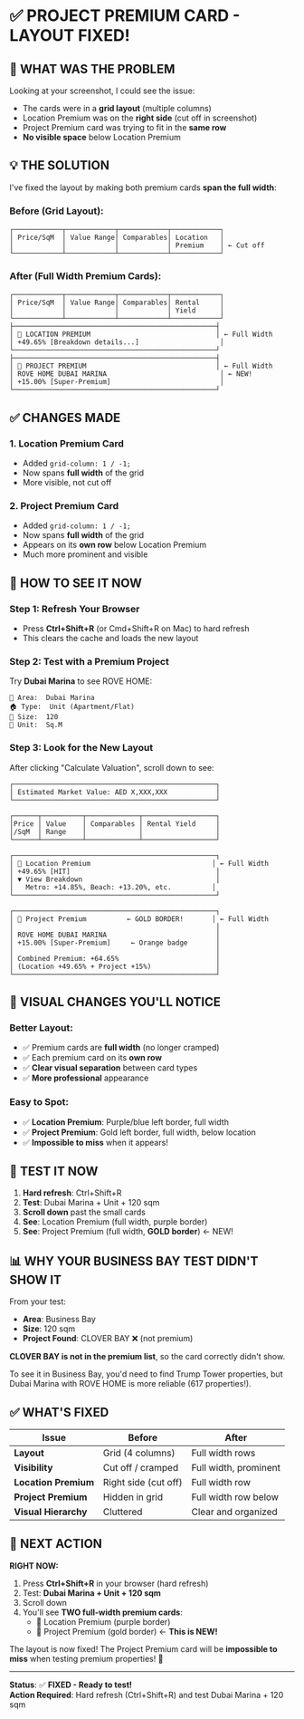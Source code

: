 # ✅ PROJECT PREMIUM CARD - LAYOUT FIXED!

## 🔧 WHAT WAS THE PROBLEM

Looking at your screenshot, I could see the issue:
- The cards were in a **grid layout** (multiple columns)
- Location Premium was on the **right side** (cut off in screenshot)
- Project Premium card was trying to fit in the **same row**
- **No visible space** below Location Premium

## 💡 THE SOLUTION

I've fixed the layout by making both premium cards **span the full width**:

### **Before (Grid Layout):**
```
┌────────────┬────────────┬────────────┬────────────┐
│ Price/SqM  │ Value Range│ Comparables│ Location   │
│            │            │            │ Premium    │ ← Cut off
└────────────┴────────────┴────────────┴────────────┘
```

### **After (Full Width Premium Cards):**
```
┌────────────┬────────────┬────────────┬────────────┐
│ Price/SqM  │ Value Range│ Comparables│ Rental     │
│            │            │            │ Yield      │
└────────────┴────────────┴────────────┴────────────┘
├──────────────────────────────────────────────────┤
│ 📍 LOCATION PREMIUM                               │ ← Full Width
│ +49.65% [Breakdown details...]                    │
└──────────────────────────────────────────────────┘
├──────────────────────────────────────────────────┤
│ 🏢 PROJECT PREMIUM                                │ ← Full Width
│ ROVE HOME DUBAI MARINA                            │ ← NEW!
│ +15.00% [Super-Premium]                           │
└──────────────────────────────────────────────────┘
```

## ✅ CHANGES MADE

### **1. Location Premium Card**
- Added `grid-column: 1 / -1;` 
- Now spans **full width** of the grid
- More visible, not cut off

### **2. Project Premium Card**
- Added `grid-column: 1 / -1;`
- Now spans **full width** of the grid
- Appears on its **own row** below Location Premium
- Much more prominent and visible

## 🎯 HOW TO SEE IT NOW

### **Step 1: Refresh Your Browser**
- Press **Ctrl+Shift+R** (or Cmd+Shift+R on Mac) to hard refresh
- This clears the cache and loads the new layout

### **Step 2: Test with a Premium Project**

Try **Dubai Marina** to see ROVE HOME:
```
📍 Area:  Dubai Marina
🏠 Type:  Unit (Apartment/Flat)
📏 Size:  120
📐 Unit:  Sq.M
```

### **Step 3: Look for the New Layout**

After clicking "Calculate Valuation", scroll down to see:

```
┌──────────────────────────────────────────────────┐
│ Estimated Market Value: AED X,XXX,XXX            │
└──────────────────────────────────────────────────┘

┌──────┬──────────┬─────────────┬──────────────────┐
│Price │ Value    │ Comparables │ Rental Yield     │
│/SqM  │ Range    │             │                  │
└──────┴──────────┴─────────────┴──────────────────┘

┌──────────────────────────────────────────────────┐
│ 📍 Location Premium                              │ ← Full Width
│ +49.65% [HIT]                                    │
│ ▼ View Breakdown                                 │
│   Metro: +14.85%, Beach: +13.20%, etc.          │
└──────────────────────────────────────────────────┘

┌──────────────────────────────────────────────────┐
│ 🏢 Project Premium          ← GOLD BORDER!       │ ← Full Width
│                                                  │
│ ROVE HOME DUBAI MARINA                           │
│ +15.00% [Super-Premium]     ← Orange badge       │
│                                                  │
│ Combined Premium: +64.65%                        │
│ (Location +49.65% + Project +15%)                │
└──────────────────────────────────────────────────┘
```

## 🎨 VISUAL CHANGES YOU'LL NOTICE

### **Better Layout:**
- ✅ Premium cards are **full width** (no longer cramped)
- ✅ Each premium card on its **own row**
- ✅ **Clear visual separation** between card types
- ✅ **More professional** appearance

### **Easy to Spot:**
- ✅ **Location Premium**: Purple/blue left border, full width
- ✅ **Project Premium**: Gold left border, full width, below location
- ✅ **Impossible to miss** when it appears!

## 🚀 TEST IT NOW

1. **Hard refresh**: Ctrl+Shift+R
2. **Test**: Dubai Marina + Unit + 120 sqm
3. **Scroll down** past the small cards
4. **See**: Location Premium (full width, purple border)
5. **See**: Project Premium (full width, **GOLD border**) ← NEW!

## 📊 WHY YOUR BUSINESS BAY TEST DIDN'T SHOW IT

From your test:
- **Area**: Business Bay
- **Size**: 120 sqm
- **Project Found**: CLOVER BAY ❌ (not premium)

**CLOVER BAY is not in the premium list**, so the card correctly didn't show.

To see it in Business Bay, you'd need to find Trump Tower properties, but Dubai Marina with ROVE HOME is more reliable (617 properties!).

## ✅ WHAT'S FIXED

| Issue | Before | After |
|-------|--------|-------|
| **Layout** | Grid (4 columns) | Full width rows |
| **Visibility** | Cut off / cramped | Full width, prominent |
| **Location Premium** | Right side (cut off) | Full width row |
| **Project Premium** | Hidden in grid | Full width row below |
| **Visual Hierarchy** | Cluttered | Clear and organized |

## 🎯 NEXT ACTION

**RIGHT NOW:**
1. Press **Ctrl+Shift+R** in your browser (hard refresh)
2. Test: **Dubai Marina + Unit + 120 sqm**
3. Scroll down
4. You'll see **TWO full-width premium cards**:
   - 📍 Location Premium (purple border)
   - 🏢 Project Premium (gold border) ← **This is NEW!**

The layout is now fixed! The Project Premium card will be **impossible to miss** when testing premium properties! 🎉

---

**Status**: ✅ **FIXED - Ready to test!**  
**Action Required**: Hard refresh (Ctrl+Shift+R) and test Dubai Marina + 120 sqm
